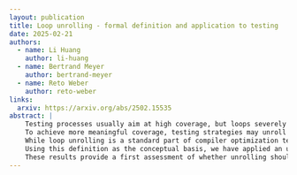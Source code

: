 ```yaml
---
layout: publication
title: Loop unrolling - formal definition and application to testing
date: 2025-02-21
authors:
  - name: Li Huang
    author: li-huang
  - name: Bertrand Meyer
    author: bertrand-meyer
  - name: Reto Weber
    author: reto-weber
links:
  arxiv: https://arxiv.org/abs/2502.15535
abstract: |
    Testing processes usually aim at high coverage, but loops severely limit coverage ambitions since the number of iterations is generally not predictable. Most testing teams address this issue by adopting the extreme solution of limiting themselves to branch coverage, which only considers loop executions that iterate the body either once or not at all. This approach misses any bug that only arises after two or more iterations.
    To achieve more meaningful coverage, testing strategies may unroll loops, in the sense of using executions that iterate loops up to n times for some n greater than one, chosen pragmatically in consideration of the available computational power.
    While loop unrolling is a standard part of compiler optimization techniques, its use in testing is far less common. Part of the reason is that the concept, while seemingly intuitive, lacks a generally accepted and precise specification. The present article provides a formal definition and a set of formal properties of unrolling. All the properties have mechanically been proved correct (through the Isabelle proof assistant).
    Using this definition as the conceptual basis, we have applied an unrolling strategy to an existing automated testing framework and report the results: how many more bugs get detected once we unroll loops more than once?
    These results provide a first assessment of whether unrolling should become a standard part of test generation and test coverage measurement.
---
```

